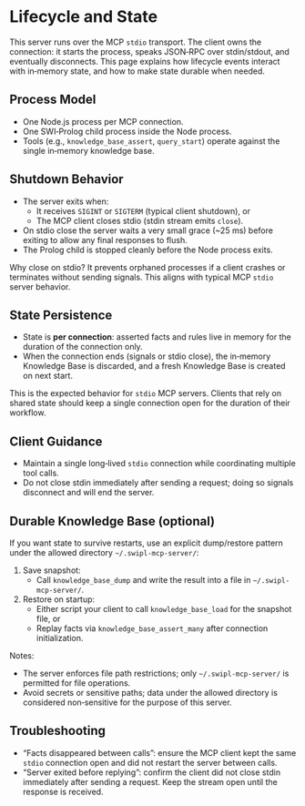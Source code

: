 # Lifecycle and State

This server runs over the MCP `stdio` transport. The client owns the connection: it starts the process, speaks JSON‑RPC over stdin/stdout, and eventually disconnects. This page explains how lifecycle events interact with in‑memory state, and how to make state durable when needed.

## Process Model

- One Node.js process per MCP connection.
- One SWI‑Prolog child process inside the Node process.
- Tools (e.g., `knowledge_base_assert`, `query_start`) operate against the single in‑memory knowledge base.

## Shutdown Behavior

- The server exits when:
  - It receives `SIGINT` or `SIGTERM` (typical client shutdown), or
  - The MCP client closes stdio (stdin stream emits `close`).
- On stdio close the server waits a very small grace (~25 ms) before exiting to allow any final responses to flush.
- The Prolog child is stopped cleanly before the Node process exits.

Why close on stdio? It prevents orphaned processes if a client crashes or terminates without sending signals. This aligns with typical MCP `stdio` server behavior.

## State Persistence

- State is **per connection**: asserted facts and rules live in memory for the duration of the connection only.
- When the connection ends (signals or stdio close), the in‑memory Knowledge Base is discarded, and a fresh Knowledge Base is created on next start.

This is the expected behavior for `stdio` MCP servers. Clients that rely on shared state should keep a single connection open for the duration of their workflow.

## Client Guidance

- Maintain a single long‑lived `stdio` connection while coordinating multiple tool calls.
- Do not close stdin immediately after sending a request; doing so signals disconnect and will end the server.

## Durable Knowledge Base (optional)

If you want state to survive restarts, use an explicit dump/restore pattern under the allowed directory `~/.swipl-mcp-server/`:

1. Save snapshot:
   - Call `knowledge_base_dump` and write the result into a file in `~/.swipl-mcp-server/`.
2. Restore on startup:
   - Either script your client to call `knowledge_base_load` for the snapshot file, or
   - Replay facts via `knowledge_base_assert_many` after connection initialization.

Notes:
- The server enforces file path restrictions; only `~/.swipl-mcp-server/` is permitted for file operations.
- Avoid secrets or sensitive paths; data under the allowed directory is considered non‑sensitive for the purpose of this server.

## Troubleshooting

- “Facts disappeared between calls”: ensure the MCP client kept the same `stdio` connection open and did not restart the server between calls.
- “Server exited before replying”: confirm the client did not close stdin immediately after sending a request. Keep the stream open until the response is received.

